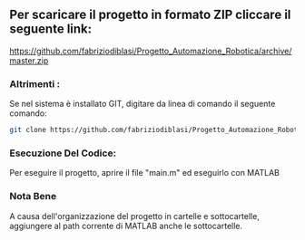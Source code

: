 ## Per scaricare il progetto in formato ZIP cliccare il seguente link: 
https://github.com/fabriziodiblasi/Progetto_Automazione_Robotica/archive/master.zip

### Altrimenti : 
Se nel sistema è installato GIT, digitare da linea di comando il seguente comando: 
``` bash
git clone https://github.com/fabriziodiblasi/Progetto_Automazione_Robotica.git Progetto_Automazione
```
### Esecuzione Del Codice:
Per eseguire il progetto, aprire il file "main.m" ed eseguirlo con MATLAB

### Nota Bene
A causa dell'organizzazione del progetto in cartelle e sottocartelle, aggiungere al path corrente di MATLAB anche le sottocartelle.
